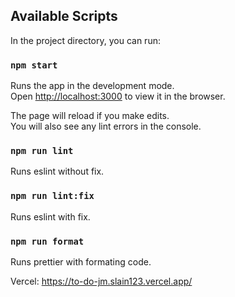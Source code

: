 ## Available Scripts

In the project directory, you can run:

### `npm start`

Runs the app in the development mode.\
Open [http://localhost:3000](http://localhost:3000) to view it in the browser.

The page will reload if you make edits.\
You will also see any lint errors in the console.

### `npm run lint`

Runs eslint without fix.

### `npm run lint:fix`

Runs eslint with fix.

### `npm run format`

Runs prettier with formating code.

Vercel:
https://to-do-jm.slain123.vercel.app/